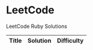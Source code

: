 LeetCode
========

LeetCode Ruby Solutions

| Title | Solution | Difficulty |
| ----- | -------- | ---------- |
